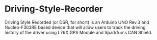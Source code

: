# Driving-Style-Recorder
Driving Style Recorded (or DSR, for short) is an Arduino UNO Rev.3 and Nucleo-F303RE based device that will allow users to track the driving history of the driver using L76X GPS Module and Sparkfun's CAN Shield.
